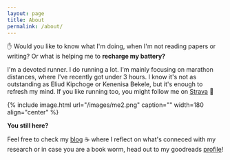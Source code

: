 ```yaml
---
layout: page
title: About
permalink: /about/
---
```

&#9995; Would you like to know what I'm doing, when I'm not reading papers or writing? Or what is helping me to **recharge my battery?**

I'm a devoted runner. I do running a lot. I'm mainly focusing on marathon distances, where I've recently got under 3 hours. I know it's not as outstanding as Eliud Kipchoge or Kenenisa Bekele, but it's enough to refresh my mind. If you like running too, you might follow me on [Strava](https://www.strava.com/athletes/straubd) &#127939;

{% include image.html url="/images/me2.png" caption="" width=180 align="center" %}

**You still here?** 

Feel free to check my [blog](blog.md) &#9749; where I reflect on what's conneced with my research or in case you are a book worm, head out to my goodreads <a href="https://www.goodreads.com/user/show/179261329-daniel-traub">profile</a>!